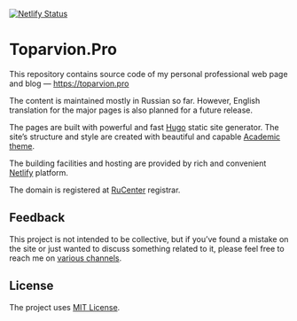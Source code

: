 [![Netlify Status](https://api.netlify.com/api/v1/badges/e8981a40-8df0-4dde-98f1-03253feef840/deploy-status)](https://app.netlify.com/sites/toparvion/deploys)

# Toparvion.Pro

This repository contains source code of my personal professional web page and blog &mdash; https://toparvion.pro

The content is maintained mostly in Russian so far. However, English translation for the major pages is also planned for a future release.

The pages are built with powerful and fast [Hugo](https://gohugo.io/) static site generator. The site’s structure and style are created with beautiful and capable [Academic theme](https://sourcethemes.com/academic/).

The building facilities and hosting are provided by rich and convenient [Netlify](https://www.netlify.com/) platform.

The domain is registered at [RuCenter](https://www.nic.ru/) registrar.

## Feedback

This project is not intended to be collective, but if you’ve found a mistake on the site or just wanted to discuss something related to it, please feel free to reach me on [various channels](https://toparvion.pro/#contact). 

## License

The project uses [MIT License](LICENSE.md).